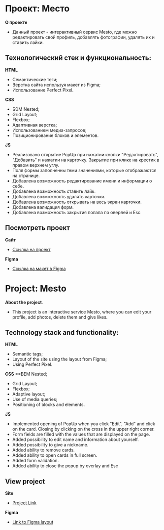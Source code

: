 # Проект: Место
**О проекте**
* Данный проект - интерактивный сервис Mesto, где можно редактировать свой профиль, добавлять фотографии, удалять их и ставить лайки.

## Технологический стек и функциональность:

**HTML**
* Семантические теги;
* Верстка сайта используя макет из Figma;
* Использование Perfect Pixel.

**CSS**
* БЭМ Nested;
* Grid Layout;
* Flexbox;
* Адаптивная верстка;
* Использованием медиа-запросов;
* Позиционирование блоков и элементов.

**JS**
* Реализовано открытие PopUp при нажатии кнопки "Редактировать", "Добавить" и нажатии на карточку. Закрытие при клике на крестик в правом верхнем углу.
* Поля формы заполненны теми значениями, которые отображаются на странице.
* Добавлена возможность редактирование имени и информации о себе.
* Добавлена возможность ставить лайк.
* Добавлена возможность удалять карточки.
* Добавлена возможность открывать на весь экран карточки.
* Добавлена валидация форм.
* Добавлена возможность закрытия попапа по оверлей и Esc



## Посмотреть проект
**Сайт**
* [Ссылка на проект](https://birddrozd.github.io/mesto/)


**Figma**
* [Ссылка на макет в Figma](https://www.figma.com/file/2cn9N9jSkmxD84oJik7xL7/JavaScript.-Sprint-4?node-id=0%3A1)

# Project: Mesto
**About the project**.
* This project is an interactive service Mesto, where you can edit your profile, add photos, delete them and give likes.

## Technology stack and functionality:

**HTML**
* Semantic tags;
* Layout of the site using the layout from Figma;
* Using Perfect Pixel.

**CSS**
**BEM Nested;
* Grid Layout;
* Flexbox;
* Adaptive layout;
* Use of media queries;
* Positioning of blocks and elements.

**JS**
* Implemented opening of PopUp when you click "Edit", "Add" and click on the card. Closing by clicking on the cross in the upper right corner.
* Form fields are filled with the values that are displayed on the page.
* Added possibility to edit name and information about yourself.
* Added possibility to give a nickname.
* Added ability to remove cards.
* Added ability to open cards in full screen.
* Added form validation.
* Added ability to close the popup by overlay and Esc

## View project
**Site**
* [Project Link](https://birddrozd.github.io/mesto/)


**Figma**
* [Link to Figma layout](https://www.figma.com/file/2cn9N9jSkmxD84oJik7xL7/JavaScript.-Sprint-4?node-id=0%3A1)

